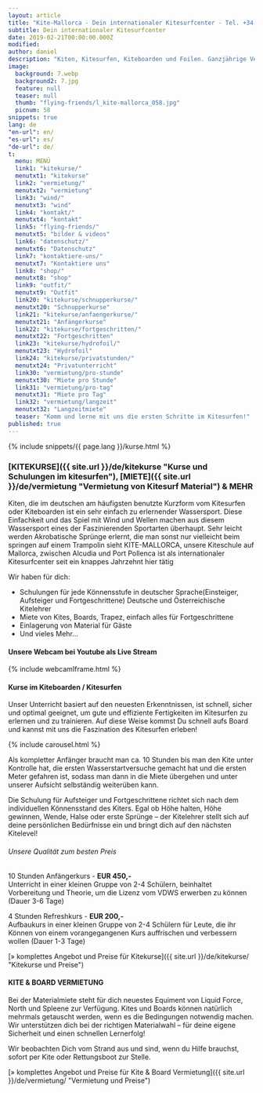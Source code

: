 ```yaml
---
layout: article
title: "Kite-Mallorca - Dein internationaler Kitesurfcenter - Tel. +34-696-264729"
subtitle: Dein internationaler Kitesurfcenter
date: 2019-02-21T00:00:00.000Z
modified: 
author: daniel
description: "Kiten, Kitesurfen, Kiteboarden und Foilen. Ganzjährige Vermietung von Kitematerial und Kurse mit deutsche Lehrer für alle Levels. Ruf an"
image:
  background: 7.webp
  background2: 7.jpg
  feature: null
  teaser: null
  thumb: "flying-friends/l_kite-mallorca_058.jpg"
  picnum: 58
snippets: true
lang: de
"en-url": en/
"es-url": es/
"de-url": de/
t: 
  menu: MENÜ
  link1: "kitekurse/"
  menutxt1: "kitekurse"
  link2: "vermietung/"
  menutxt2: "vermietung"
  link3: "wind/"
  menutxt3: "wind"
  link4: "kontakt/"
  menutxt4: "kontakt"
  link5: "flying-friends/"
  menutxt5: "bilder & videos"
  link6: "datenschutz/"
  menutxt6: "Datenschutz"
  link7: "kontaktiere-uns/"
  menutxt7: "Kontaktiere uns"
  link8: "shop/"
  menutxt8: "shop"
  link9: "outfit/"
  menutxt9: "Outfit"
  link20: "kitekurse/schnupperkurse/"
  menutxt20: "Schnupperkurse"
  link21: "kitekurse/anfaengerkurse/"
  menutxt21: "Anfängerkurse"
  link22: "kitekurse/fortgeschritten/"
  menutxt22: "Fortgeschritten"
  link23: "kitekurse/hydrofoil/"
  menutxt23: "Hydrofoil"
  link24: "kitekurse/privatstunden/"
  menutxt24: "Privatunterricht"
  link30: "vermietung/pro-stunde"
  menutxt30: "Miete pro Stunde"
  link31: "vermietung/pro-tag"
  menutxt31: "Miete pro Tag"
  link32: "vermietung/langzeit"
  menutxt32: "Langzeitmiete"
  teaser: "Komm und lerne mit uns die ersten Schritte im Kitesurfen!"
published: true
---
```

{% include snippets/{{ page.lang }}/kurse.html %}

### [**KITEKURSE**]({{ site.url }}/de/kitekurse "Kurse und Schulungen im kitesurfen"), [**MIETE**]({{ site.url }}/de/vermietung "Vermietung von Kitesurf Material") & MEHR

Kiten, die im deutschen am häufigsten benutzte Kurzform vom Kitesurfen oder Kiteboarden ist ein sehr einfach zu erlernender Wassersport.
Diese Einfachkeit und das Spiel mit Wind und Wellen machen aus diesem Wassersport eines der Faszinierenden Sportarten überhaupt.
Sehr leicht werden Akrobatische Sprünge erlernt, die man sonst nur vielleicht beim springen auf einem Trampolin sieht
KITE-MALLORCA, unsere Kiteschule auf Mallorca, zwischen Alcudia und Port Pollenca ist als internationaler Kitesurfcenter seit ein knappes Jahrzehnt hier tätig

Wir haben für dich:  
- Schulungen für jede Könnensstufe in deutscher Sprache(Einsteiger, Aufsteiger und Fortgeschrittene) Deutsche und Österreichische Kitelehrer
- Miete von Kites, Boards, Trapez, einfach alles für Fortgeschrittene
- Einlagerung von Material für Gäste
- Und vieles Mehr...

#### Unsere Webcam bei Youtube als Live Stream
{% include webcamIframe.html %} 

#### Kurse im Kiteboarden / Kitesurfen
Unser Unterricht basiert auf den neuesten Erkenntnissen, ist schnell, sicher und optimal geeignet, um gute und effiziente Fertigkeiten im Kitesurfen zu erlernen und zu trainieren. Auf diese Weise kommst Du schnell aufs Board und kannst mit uns die Faszination des Kitesurfen erleben!  

{% include carousel.html %}  

Als kompletter Anfänger braucht man ca. 10 Stunden bis man den Kite unter Kontrolle hat, die ersten Wasserstartversuche gemacht hat und die ersten Meter gefahren ist, sodass man dann in die Miete übergehen und unter unserer Aufsicht selbständig weiterüben kann.  

Die Schulung für Aufsteiger und Fortgeschrittene richtet sich nach dem individuellen Könnensstand des Kiters. Egal ob Höhe halten, Höhe gewinnen, Wende, Halse oder erste Sprünge – der Kitelehrer stellt sich auf deine persönlichen Bedürfnisse ein und bringt dich auf den nächsten Kitelevel!  

###### Unsere Qualität zum besten Preis  

10 Stunden Anfängerkurs - **EUR 450,-**  
Unterricht in einer kleinen Gruppe von 2-4 Schülern, beinhaltet Vorbereitung und Theorie, um die Lizenz vom VDWS erwerben zu können (Dauer 3-6 Tage)  

4 Stunden Refreshkurs - **EUR 200,-**  
Aufbaukurs in einer kleinen Gruppe von 2-4 Schülern für Leute, die ihr Können von einem vorangegangenen Kurs auffrischen und verbessern wollen (Dauer 1-3 Tage)  

[» komplettes Angebot und Preise für Kitekurse]({{ site.url }}/de/kitekurse/ "Kitekurse und Preise")  


#### KITE & BOARD VERMIETUNG  

Bei der Materialmiete steht für dich neuestes Equiment von Liquid Force, North und Spleene zur Verfügung. Kites und Boards können natürlich mehrmals getauscht werden, wenn es die Bedingungen notwendig machen. Wir unterstützen dich bei der richtigen Materialwahl – für deine eigene Sicherheit und einen schnellen Lernerfolg!  

Wir beobachten Dich vom Strand aus und sind, wenn du Hilfe brauchst, sofort per Kite oder Rettungsboot zur Stelle.  

[» komplettes Angebot und Preise für Kite & Board Vermietung]({{ site.url }}/de/vermietung/ "Vermietung und Preise")  
